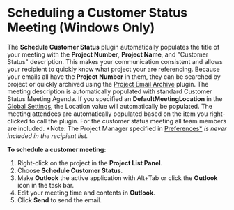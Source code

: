 # Scheduling a Customer Status Meeting (Windows Only)

The **Schedule Customer Status** plugin automatically populates the title of your meeting with the **Project Number**, **Project Name**, and "Customer Status" description. This makes your communication consistent and allows your recipient to quickly know what project your are referencing. Because your emails all have the **Project Number** in them, they can be searched by project or quickly archived using the [Project Email Archive](<ProjectEmailArchivePlugin.md>) plugin. The meeting description is automatically populated with standard Customer Status Meeting Agenda. If you specified an **DefaultMeetingLocation** in the [Global Settings](<GlobalSettings.md>), the Location value will automatically be populated. The meeting attendees are automatically populated based on the item you right-clicked to call the plugin. For the customer status meeting all team members are included.  *Note: The Project Manager specified in [Preferences*](<Preferences.md>) *is never included in the recipient list.*

**To schedule a customer meeting:**

1. Right-click on the project in the **Project List Panel**.
2. Choose **Schedule Customer Status**.
3. Make **Outlook** the active application with Alt+Tab or click the **Outlook** icon in the task bar.
4. Edit your meeting time and contents in **Outlook**.
5. Click **Send** to send the email.